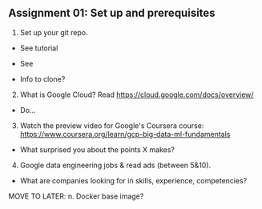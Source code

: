 ## Assignment 01: Set up and prerequisites

1. Set up your git repo.
- See tutorial <link>
- See 

- Info to clone?

2. What is Google Cloud?
Read 
https://cloud.google.com/docs/overview/

- Do...

3. Watch the preview video for Google's Coursera course:
https://www.coursera.org/learn/gcp-big-data-ml-fundamentals

- What surprised you about the points X makes?

4. Google data engineering jobs & read ads (between 5&10).
- What are companies looking for in skills, experience, competencies?


MOVE TO LATER: n. Docker base image?
